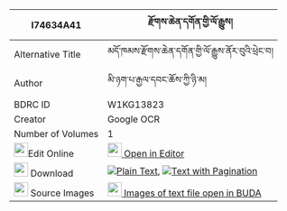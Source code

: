 |I74634A41|རྫོགས་ཆེན་དགོན་གྱི་ལོ་རྒྱུས། 
| --- | --- 
|Alternative Title |མདོ་ཁམས་རྫོགས་ཆེན་དགོན་གྱི་ལོ་རྒྱུས་ནོར་བུའི་ཕྲེང་བ།
|Author| མི་ཉག་པ་རྒྱལ་དབང་ཆོས་ཀྱི་ཉི་མ།
|BDRC ID | W1KG13823
|Creator | Google OCR
|Number of Volumes| 1
|<img width="25" src="https://img.icons8.com/color/25/000000/edit-property.png">Edit Online| [<img width="25" src="https://avatars.githubusercontent.com/u/45091458?s=200&v=4"> Open in Editor](http://editor.openpecha.org/I74634A41)
|<img width="25" src="https://img.icons8.com/fluent/48/000000/download-2.png"/>  Download | [![](https://img.icons8.com/color/20/000000/txt.png)Plain Text](https://github.com/Openpecha/I74634A41/releases/download/v1/dzogchen_gon_gyi_logyu_plain_I74634A41.zip), [![](https://img.icons8.com/color/20/000000/txt.png)Text with Pagination](https://github.com/Openpecha/I74634A41/releases/download/v1/dzogchen_gon_gyi_logyu_pages_I74634A41.zip)
|<img width="25" src="https://img.icons8.com/plasticine/100/000000/pictures-folder.png"/>  Source Images | [<img width="25" src="https://library.bdrc.io/icons/BUDA-small.svg"> Images of text file open in BUDA](https://library.bdrc.io/show/bdr:W1KG13823)
